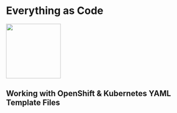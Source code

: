 # Everything as Code

<img src="images/jenkins.png" width="150">

## Working with OpenShift & Kubernetes YAML Template Files



